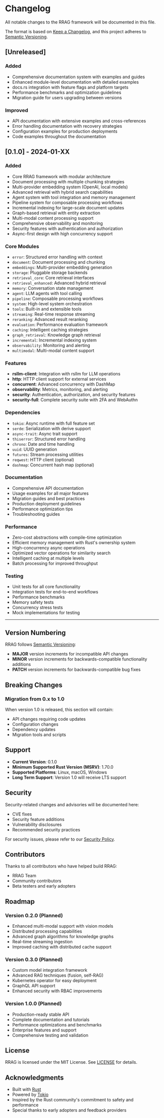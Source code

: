 # Changelog

All notable changes to the RRAG framework will be documented in this file.

The format is based on [Keep a Changelog](https://keepachangelog.com/en/1.0.0/),
and this project adheres to [Semantic Versioning](https://semver.org/spec/v2.0.0.html).

## [Unreleased]

### Added
- Comprehensive documentation system with examples and guides
- Enhanced module-level documentation with detailed examples
- docs.rs integration with feature flags and platform targets
- Performance benchmarks and optimization guidelines
- Migration guide for users upgrading between versions

### Improved
- API documentation with extensive examples and cross-references
- Error handling documentation with recovery strategies
- Configuration examples for production deployments
- Code examples throughout the documentation

## [0.1.0] - 2024-01-XX

### Added
- Core RRAG framework with modular architecture
- Document processing with multiple chunking strategies
- Multi-provider embedding system (OpenAI, local models)
- Advanced retrieval with hybrid search capabilities
- Agent system with tool integration and memory management
- Pipeline system for composable processing workflows
- Incremental indexing for large-scale document updates
- Graph-based retrieval with entity extraction
- Multi-modal content processing support
- Comprehensive observability and monitoring
- Security features with authentication and authorization
- Async-first design with high concurrency support

### Core Modules
- `error`: Structured error handling with context
- `document`: Document processing and chunking
- `embeddings`: Multi-provider embedding generation
- `storage`: Pluggable storage backends
- `retrieval_core`: Core retrieval interfaces
- `retrieval_enhanced`: Advanced hybrid retrieval
- `memory`: Conversation state management
- `agent`: LLM agents with tool calling
- `pipeline`: Composable processing workflows
- `system`: High-level system orchestration
- `tools`: Built-in and extensible tools
- `streaming`: Real-time response streaming
- `reranking`: Advanced result reranking
- `evaluation`: Performance evaluation framework
- `caching`: Intelligent caching strategies
- `graph_retrieval`: Knowledge graph retrieval
- `incremental`: Incremental indexing system
- `observability`: Monitoring and alerting
- `multimodal`: Multi-modal content support

### Features
- **rsllm-client**: Integration with rsllm for LLM operations
- **http**: HTTP client support for external services
- **concurrent**: Advanced concurrency with DashMap
- **observability**: Metrics, monitoring, and alerting
- **security**: Authentication, authorization, and security features
- **security-full**: Complete security suite with 2FA and WebAuthn

### Dependencies
- `tokio`: Async runtime with full feature set
- `serde`: Serialization with derive support
- `async-trait`: Async trait support
- `thiserror`: Structured error handling
- `chrono`: Date and time handling
- `uuid`: UUID generation
- `futures`: Stream processing utilities
- `reqwest`: HTTP client (optional)
- `dashmap`: Concurrent hash map (optional)

### Documentation
- Comprehensive API documentation
- Usage examples for all major features
- Migration guides and best practices
- Production deployment guidelines
- Performance optimization tips
- Troubleshooting guides

### Performance
- Zero-cost abstractions with compile-time optimization
- Efficient memory management with Rust's ownership system
- High-concurrency async operations
- Optimized vector operations for similarity search
- Intelligent caching at multiple levels
- Batch processing for improved throughput

### Testing
- Unit tests for all core functionality
- Integration tests for end-to-end workflows
- Performance benchmarks
- Memory safety tests
- Concurrency stress tests
- Mock implementations for testing

---

## Version Numbering

RRAG follows [Semantic Versioning](https://semver.org/):

- **MAJOR** version increments for incompatible API changes
- **MINOR** version increments for backwards-compatible functionality additions
- **PATCH** version increments for backwards-compatible bug fixes

## Breaking Changes

### Migration from 0.x to 1.0

When version 1.0 is released, this section will contain:
- API changes requiring code updates
- Configuration changes
- Dependency updates
- Migration tools and scripts

## Support

- **Current Version**: 0.1.0
- **Minimum Supported Rust Version (MSRV)**: 1.70.0
- **Supported Platforms**: Linux, macOS, Windows
- **Long Term Support**: Version 1.0 will receive LTS support

## Security

Security-related changes and advisories will be documented here:

- CVE fixes
- Security feature additions
- Vulnerability disclosures
- Recommended security practices

For security issues, please refer to our [Security Policy](SECURITY.md).

## Contributors

Thanks to all contributors who have helped build RRAG:

- RRAG Team
- Community contributors
- Beta testers and early adopters

## Roadmap

### Version 0.2.0 (Planned)
- Enhanced multi-modal support with vision models
- Distributed processing capabilities
- Advanced graph algorithms for knowledge graphs
- Real-time streaming ingestion
- Improved caching with distributed cache support

### Version 0.3.0 (Planned)
- Custom model integration framework
- Advanced RAG techniques (fusion, self-RAG)
- Kubernetes operator for easy deployment
- GraphQL API support
- Enhanced security with RBAC improvements

### Version 1.0.0 (Planned)
- Production-ready stable API
- Complete documentation and tutorials
- Performance optimizations and benchmarks
- Enterprise features and support
- Comprehensive testing and validation

## License

RRAG is licensed under the MIT License. See [LICENSE](LICENSE) for details.

## Acknowledgments

- Built with [Rust](https://rust-lang.org/)
- Powered by [Tokio](https://tokio.rs/)
- Inspired by the Rust community's commitment to safety and performance
- Special thanks to early adopters and feedback providers